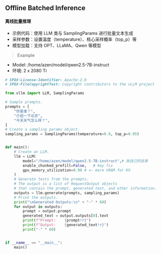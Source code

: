 ## Offline Batched Inference

#### 离线批量推理

- 示例代码：使用 LLM 类与 SamplingParams 进行批量文本生成
- 采样参数：设置温度（temperature）、核心采样概率（top_p）等
- 模型加载：支持 OPT、LLaMA、Qwen 等模型


>Example
- Model: /home/azen/model/qwen2.5-7B-instruct
- 环境: 2 x 2080 Ti
```py
# SPDX-License-Identifier: Apache-2.0
# SPDX-FileCopyrightText: Copyright contributors to the vLLM project

from vllm import LLM, SamplingParams

# Sample prompts.
prompts = [
    "你是谁？",
    "介绍一下北京",
    "今天天气怎么样？",
]
# Create a sampling params object.
sampling_params = SamplingParams(temperature=0.8, top_p=0.95)


def main():
    # Create an LLM.
    llm = LLM(
        model="/home/azen/model/qwen2.5-7B-instruct",# 放自己的目录
        enable_chunked_prefill=False,   # key fix
        gpu_memory_utilization=0.98 # <— more VRAM for KV
    ) 
    # Generate texts from the prompts.
    # The output is a list of RequestOutput objects
    # that contain the prompt, generated text, and other information.
    outputs = llm.generate(prompts, sampling_params)
    # Print the outputs.
    print("\nGenerated Outputs:\n" + "-" * 60)
    for output in outputs:
        prompt = output.prompt
        generated_text = output.outputs[0].text
        print(f"Prompt:    {prompt!r}")
        print(f"Output:    {generated_text!r}")
        print("-" * 60)


if __name__ == "__main__":
    main()
```
